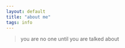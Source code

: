 ```yaml
---
layout: default
title: "about me"
tags: info
---
```


> <p>you are no one until you are talked about</p>